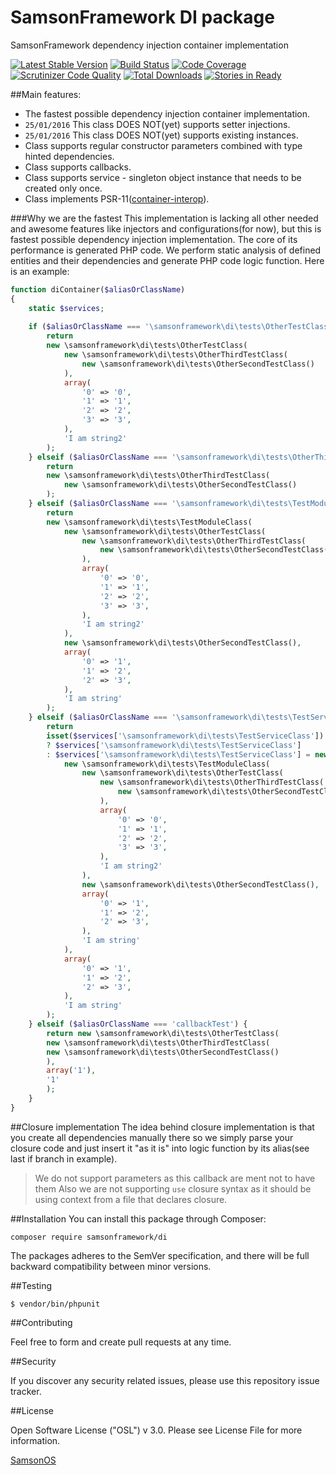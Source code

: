 # SamsonFramework DI package
 
SamsonFramework dependency injection container implementation

[![Latest Stable Version](https://poser.pugx.org/samsonframework/di/v/stable.svg)](https://packagist.org/packages/samsonframework/di)
[![Build Status](https://scrutinizer-ci.com/g/samsonframework/di/badges/build.png?b=master)](https://scrutinizer-ci.com/g/samsonframework/di/build-status/master)
[![Code Coverage](https://scrutinizer-ci.com/g/samsonframework/di/badges/coverage.png?b=master)](https://scrutinizer-ci.com/g/samsonframework/di/?branch=master)
[![Scrutinizer Code Quality](https://scrutinizer-ci.com/g/samsonframework/di/badges/quality-score.png?b=master)](https://scrutinizer-ci.com/g/samsonframework/di/?branch=master) 
[![Total Downloads](https://poser.pugx.org/samsonframework/di/downloads.svg)](https://packagist.org/packages/samsonframework/di)
[![Stories in Ready](https://badge.waffle.io/samsonframework/di.png?label=ready&title=Ready)](https://waffle.io/samsonframework/di)

##Main features:
 * The fastest possible dependency injection container implementation.
 * ```25/01/2016``` This class DOES NOT(yet) supports setter injections.
 * ```25/01/2016``` This class DOES NOT(yet) supports existing instances.
 * Class supports regular constructor parameters combined with type hinted dependencies.
 * Class supports callbacks.
 * Class supports service - singleton object instance that needs to be created only once.
 * Class implements PSR-11([container-interop](https://github.com/container-interop/container-interop)).
 
###Why we are the fastest
This implementation is lacking all other needed and awesome features like injectors and configurations(for now), but
this is fastest possible dependency injection implementation. The core of its performance is generated PHP code. We perform
static analysis of defined entities and their dependencies and generate PHP code logic function. Here is an example:
```php
function diContainer($aliasOrClassName)
{
    static $services;
    
    if ($aliasOrClassName === '\samsonframework\di\tests\OtherTestClass') {
        return 
        new \samsonframework\di\tests\OtherTestClass(
            new \samsonframework\di\tests\OtherThirdTestClass(
                new \samsonframework\di\tests\OtherSecondTestClass()
            ),
            array(
                '0' => '0',
                '1' => '1',
                '2' => '2',
                '3' => '3',
            ),
            'I am string2'
        );
    } elseif ($aliasOrClassName === '\samsonframework\di\tests\OtherThirdTestClass') {
        return 
        new \samsonframework\di\tests\OtherThirdTestClass(
            new \samsonframework\di\tests\OtherSecondTestClass()
        );
    } elseif ($aliasOrClassName === '\samsonframework\di\tests\TestModuleClass') {
        return 
        new \samsonframework\di\tests\TestModuleClass(
            new \samsonframework\di\tests\OtherTestClass(
                new \samsonframework\di\tests\OtherThirdTestClass(
                    new \samsonframework\di\tests\OtherSecondTestClass()
                ),
                array(
                    '0' => '0',
                    '1' => '1',
                    '2' => '2',
                    '3' => '3',
                ),
                'I am string2'
            ),
            new \samsonframework\di\tests\OtherSecondTestClass(),
            array(
                '0' => '1',
                '1' => '2',
                '2' => '3',
            ),
            'I am string'
        );
    } elseif ($aliasOrClassName === '\samsonframework\di\tests\TestServiceClass') {
        return 
        isset($services['\samsonframework\di\tests\TestServiceClass'])
        ? $services['\samsonframework\di\tests\TestServiceClass']
        : $services['\samsonframework\di\tests\TestServiceClass'] = new \samsonframework\di\tests\TestServiceClass(
            new \samsonframework\di\tests\TestModuleClass(
                new \samsonframework\di\tests\OtherTestClass(
                    new \samsonframework\di\tests\OtherThirdTestClass(
                        new \samsonframework\di\tests\OtherSecondTestClass()
                    ),
                    array(
                        '0' => '0',
                        '1' => '1',
                        '2' => '2',
                        '3' => '3',
                    ),
                    'I am string2'
                ),
                new \samsonframework\di\tests\OtherSecondTestClass(),
                array(
                    '0' => '1',
                    '1' => '2',
                    '2' => '3',
                ),
                'I am string'
            ),
            array(
                '0' => '1',
                '1' => '2',
                '2' => '3',
            ),
            'I am string'
        );
    } elseif ($aliasOrClassName === 'callbackTest') {
        return new \samsonframework\di\tests\OtherTestClass(
        new \samsonframework\di\tests\OtherThirdTestClass(
        new \samsonframework\di\tests\OtherSecondTestClass()
        ),
        array('1'),
        '1'
        );
    }
}
```

##Closure implementation
The idea behind closure implementation is that you create all dependencies manually there so we simply parse
your closure code and just insert it "as it is" into logic function by its alias(see last if branch in example).
> We do not support parameters as this callback are ment not to have them
Also we are not supporting ```use``` closure syntax as it should be using context from a file that declares closure.


##Installation
You can install this package through Composer:

```composer require samsonframework/di```

The packages adheres to the SemVer specification, and there will be full backward compatibility between minor versions.

##Testing

```$ vendor/bin/phpunit```

##Contributing

Feel free to form and create pull requests at any time.

##Security

If you discover any security related issues, please use this repository issue tracker.

##License

Open Software License ("OSL") v 3.0. Please see License File for more information.

[SamsonOS](http://samsonos.com)
